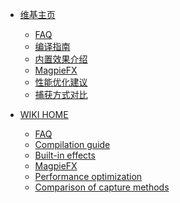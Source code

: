 - [维基主页](https://github.com/Blinue/Magpie/wiki/)
  - [FAQ](https://github.com/Blinue/Magpie/wiki/FAQ)
  - [编译指南](https://github.com/Blinue/Magpie/wiki/编译指南)
  - [内置效果介绍](https://github.com/Blinue/Magpie/wiki/内置效果介绍)
  - [MagpieFX](https://github.com/Blinue/Magpie/wiki/MagpieFX)
  - [性能优化建议](https://github.com/Blinue/Magpie/wiki/性能优化建议)
  - [捕获方式对比](https://github.com/Blinue/Magpie/wiki/捕获方式对比)

- [WIKI HOME](https://github.com/Blinue/Magpie/wiki/Home%20(EN))
  - [FAQ](https://github.com/Blinue/Magpie/wiki/FAQ%20(EN))
  - [Compilation guide](https://github.com/Blinue/Magpie/wiki/Compilation%20guide)
  - [Built-in effects](https://github.com/Blinue/Magpie/wiki/Built-in%20effects)
  - [MagpieFX](https://github.com/Blinue/Magpie/wiki/MagpieFX%20(EN))
  - [Performance optimization](https://github.com/Blinue/Magpie/wiki/Performance%20optimization)
  - [Comparison of capture methods](https://github.com/Blinue/Magpie/wiki/Comparison%20of%20capture%20methods)
